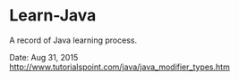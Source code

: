 # Learn-Java
A record of Java learning process.

Date: Aug 31, 2015
http://www.tutorialspoint.com/java/java_modifier_types.htm
